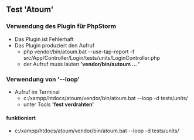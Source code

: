 ## Test **'Atoum'**

### Verwendung des Plugin für PhpStorm
+ Das Plugin ist Fehlerhaft
+ Das Plugin produziert den Aufruf
    + php vendor/bin/atoum.bat --use-tap-report -f src/App/Controller/Login/tests/units/LoginController.php
    + der Aufruf muss lauten **'vendor/bin/autoum ... '**
    
### Verwendung von **'--loop'**
+ Aufruf im Terminal
    + c:/xampp/htdocs/atoum/vendor/bin/atoum.bat --loop -d tests/units/
    + unter Tools **'fest verdrahten'**
    

#### funktioniert
+ c:/xampp/htdocs/atoum/vendor/bin/atoum.bat --loop -d tests/units/
    

